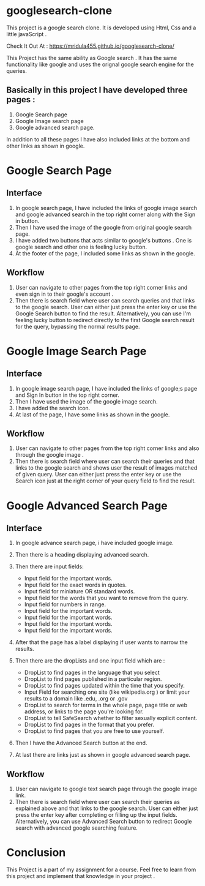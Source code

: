 # googlesearch-clone

This project is a google search clone. It is developed using Html, Css and a little javaScript .

Check It Out At :  https://mridula455.github.io/googlesearch-clone/

This Project has the same ability as Google search . It has the same functionality like google and uses the orignal google search engine for the queries.

## Basically in this project I have developed three pages :

1. Google Search page
2. Google Image search page
3. Google advanced search page.

In addition to all these pages I have also included links at the bottom and other links as shown in google.

# Google Search Page 

## Interface

1. In google search page, I have included the links of google image search and google advanced search in the top right corner along with the Sign in button.
2. Then I have used the image of the google from original google search page.
3. I have added two buttons that acts similar to google's buttons . One is google search and other one is feeling lucky button.
4. At the footer of the page, I included some links as shown in the google.

## Workflow

1. User can navigate to other pages from the top right corner links and even sign in to their google's account .
2. Then there is search field where user can search queries and that links to the google search. User can either just press the enter key or use the Google Search button to find the result. Alternatively, you can use I'm feeling lucky button to redirect directly to the first Google search result for the query, bypassing the normal results page.

# Google Image Search Page

## Interface

1. In google image search page, I have included the links of google;s page and Sign In button in the top right corner.
2. Then I have used the image of the google image search.
3. I have added the search icon.
4. At last of the page, I have some links as shown in the google.

## Workflow

1. User can navigate to other pages from the top right corner links and also through the google image .
2. Then there is search field where user can search their queries and that links to the google search and shows user the result of images matched of given query. User can either just press the enter key or use the Search icon just at the right corner of your query field to find the result.

# Google Advanced Search Page

## Interface
1. In google advance search page, i have included google image.
2. Then there is a heading displaying advanced search.
3. Then there are input fields:
      <ul>
        <li>Input field for the important words.</li>
        <li>Input field for the exact words in quotes.</li>
        <li>Input field for miniature OR standard words.</li>
        <li>Input field for the words that you want to remove from the query.</li>
        <li>Input field for numbers in range.</li>
        <li>Input field for the important words.</li>
        <li>Input field for the important words.</li>
        <li>Input field for the important words.</li>
        <li>Input field for the important words.</li>
      </ul>
3. After that the page has a label displaying if user wants to narrow the results.
4. Then there are the dropLists and one input field which are :
       <ul>
         <li>DropList to find pages in the language that you select</li>
         <li>DropList to find pages published in a particular region.</li>
         <li>DropList to find pages updated within the time that you specify.</li>
         <li>Input Field for searching one site (like wikipedia.org ) or limit your results to a domain like .edu, .org or .gov</li>
         <li>DropList to search for terms in the whole page, page title or web address, or links to the page you're looking for.</li>
         <li>DropList to tell SafeSearch whether to filter sexually explicit content.</li>
         <li>DropList to find pages in the format that you prefer.</li>
         <li>DropList to find pages that you are free to use yourself.</li>
       </ul>

5. Then I have the Advanced Search button at the end.
6. At last there are links just as shown in google advanced search page.

## Workflow

1. User can navigate to google text search page through the google image link.
2. Then there is search field where user can search their queries as explained above and that links to the google search. User can either just press the enter key after completing or filling up the input fields. Alternatively, you can use Advanced Search button to redirect Google search with advanced google searching feature.

# Conclusion

This Project is a part of my assignment for a course. Feel free to learn from this project  and implement that knowledge in your project .


